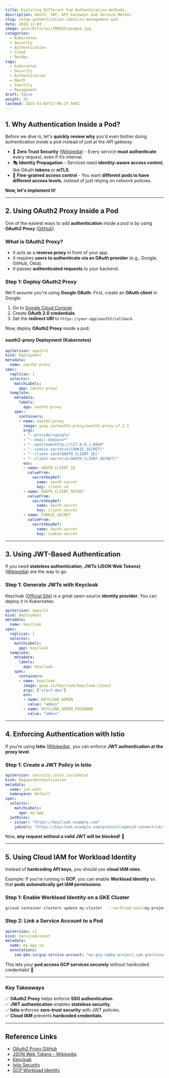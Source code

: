```yaml
---
title: Exploring Different Pod Authentication methods..
description: OAuth, JWT, API Gateways and Service Meshes
slug: setup-authentication-identity-management-pod
date: 2018-12-03
image: post/Articles/IMAGES/peapod.jpg
categories:
  - Kubernetes
  - Security
  - Authentication
  - Cloud
  - DevOps
tags:
  - Kubernetes
  - Security
  - Authentication
  - OAuth
  - Identity
  - Management
draft: false
weight: 26
lastmod: 2025-03-03T17:06:27.508Z
---
```

<!-- 
# Setting Up Authentication and Identity Management Inside a Pod

So, you've heard about **running authentication and identity management inside a pod**, but now you're thinking, **"Cool, but how do I actually do it?"** 

Well, buckle up, because we're about to go deep into **OAuth, JWT, API Gateways, Service Meshes, and Zero Trust**. By the end of this tutorial, you’ll know how to:

✅ Set up **authentication** inside a pod.  
✅ Use **OAuth2 Proxy** to handle logins.  
✅ Implement **JWT-based authentication**.  
✅ Secure services **using Istio** with identity management.  
✅ Integrate **cloud IAM services** for least privilege access.  

And of course, **we’ll have code examples**. Let’s get started! 🚀

---
-->

## **1. Why Authentication Inside a Pod?**

Before we dive in, let's **quickly review why** you'd even bother doing authentication inside a pod instead of just at the API gateway.

* 🔐 **Zero Trust Security** ([Wikipedia](https://en.wikipedia.org/wiki/Zero_trust_security_model)) - Every service **must authenticate** every request, even if it’s internal.
* 🎭 **Identity Propagation** - Services need **identity-aware access control**, like OAuth **tokens** or **mTLS**.
* 🚪 **Fine-grained access control** - You want **different pods to have different access levels**, instead of just relying on network policies.

**Now, let's implement it!**

***

## **2. Using OAuth2 Proxy Inside a Pod**

One of the easiest ways to add **authentication** inside a pod is by using **OAuth2 Proxy** ([GitHub](https://github.com/oauth2-proxy/oauth2-proxy)).

### **What is OAuth2 Proxy?**

* It acts as a **reverse proxy** in front of your app.
* It requires **users to authenticate via an OAuth provider** (e.g., Google, GitHub, Okta).
* It passes **authenticated requests** to your backend.

### **Step 1: Deploy OAuth2 Proxy**

We'll assume you're using **Google OAuth**. First, create an **OAuth client** in Google:

1. Go to [Google Cloud Console](https://console.cloud.google.com/).
2. Create **OAuth 2.0 credentials**.
3. Set the **redirect URI** to `https://your-app/oauth2/callback`.

Now, deploy **OAuth2 Proxy** inside a pod.

#### **oauth2-proxy Deployment (Kubernetes)**

```yaml
apiVersion: apps/v1
kind: Deployment
metadata:
  name: oauth2-proxy
spec:
  replicas: 1
  selector:
    matchLabels:
      app: oauth2-proxy
  template:
    metadata:
      labels:
        app: oauth2-proxy
    spec:
      containers:
      - name: oauth2-proxy
        image: quay.io/oauth2-proxy/oauth2-proxy:v7.2.1
        args:
        - "--provider=google"
        - "--email-domain=*"
        - "--upstream=http://127.0.0.1:8080"
        - "--cookie-secret=$(COOKIE_SECRET)"
        - "--client-id=$(OAUTH_CLIENT_ID)"
        - "--client-secret=$(OAUTH_CLIENT_SECRET)"
        env:
        - name: OAUTH_CLIENT_ID
          valueFrom:
            secretKeyRef:
              name: oauth-secret
              key: client-id
        - name: OAUTH_CLIENT_SECRET
          valueFrom:
            secretKeyRef:
              name: oauth-secret
              key: client-secret
        - name: COOKIE_SECRET
          valueFrom:
            secretKeyRef:
              name: oauth-secret
              key: cookie-secret
```

***

## **3. Using JWT-Based Authentication**

If you need **stateless authentication**, **JWTs (JSON Web Tokens)** ([Wikipedia](https://en.wikipedia.org/wiki/JSON_Web_Token)) are the way to go.

### **Step 1: Generate JWTs with Keycloak**

Keycloak ([Official Site](https://www.keycloak.org/)) is a great open-source **identity provider**. You can deploy it in Kubernetes:

```yaml
apiVersion: apps/v1
kind: Deployment
metadata:
  name: keycloak
spec:
  replicas: 1
  selector:
    matchLabels:
      app: keycloak
  template:
    metadata:
      labels:
        app: keycloak
    spec:
      containers:
      - name: keycloak
        image: quay.io/keycloak/keycloak:latest
        args: ["start-dev"]
        env:
        - name: KEYCLOAK_ADMIN
          value: "admin"
        - name: KEYCLOAK_ADMIN_PASSWORD
          value: "admin"
```

***

## **4. Enforcing Authentication with Istio**

If you’re using **Istio** ([Wikipedia](https://en.wikipedia.org/wiki/Istio)), you can enforce **JWT authentication at the proxy level**.

### **Step 1: Create a JWT Policy in Istio**

```yaml
apiVersion: security.istio.io/v1beta1
kind: RequestAuthentication
metadata:
  name: jwt-auth
  namespace: default
spec:
  selector:
    matchLabels:
      app: my-app
  jwtRules:
  - issuer: "https://keycloak.example.com"
    jwksUri: "https://keycloak.example.com/protocol/openid-connect/certs"
```

Now, **any request without a valid JWT will be blocked!** 🚫

***

## **5. Using Cloud IAM for Workload Identity**

Instead of **hardcoding API keys**, you should use **cloud IAM roles**.

Example: If you're running in **GCP**, you can enable **Workload Identity** so that **pods automatically get IAM permissions**.

### **Step 1: Enable Workload Identity on a GKE Cluster**

```sh
gcloud container clusters update my-cluster   --workload-pool=my-project.svc.id.goog
```

### **Step 2: Link a Service Account to a Pod**

```yaml
apiVersion: v1
kind: ServiceAccount
metadata:
  name: my-app-sa
  annotations:
    iam.gke.io/gcp-service-account: "my-gcp-sa@my-project.iam.gserviceaccount.com"
```

This lets your **pod access GCP services securely** without hardcoded credentials! 🎉

***

### **Key Takeaways**

✅ **OAuth2 Proxy** helps enforce **SSO authentication**.\
✅ **JWT authentication** enables **stateless security**.\
✅ **Istio** enforces **zero-trust security** with JWT policies.\
✅ **Cloud IAM** prevents **hardcoded credentials**.

***

## **Reference Links**

* [OAuth2 Proxy GitHub](https://github.com/oauth2-proxy/oauth2-proxy)
* [JSON Web Tokens - Wikipedia](https://en.wikipedia.org/wiki/JSON_Web_Token)
* [Keycloak](https://www.keycloak.org/)
* [Istio Security](https://istio.io/latest/docs/concepts/security/)
* [GCP Workload Identity](https://cloud.google.com/kubernetes-engine/docs/how-to/workload-identity)
